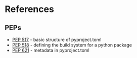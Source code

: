 # References

## PEPs

* [PEP 517](https://peps.python.org/pep-0517/) - basic structure of pyproject.toml
* [PEP 518](https://peps.python.org/pep-0518/) - defining the build system for a python package
* [PEP 621](https://peps.python.org/pep-0621/) - metadata in pyproject.toml